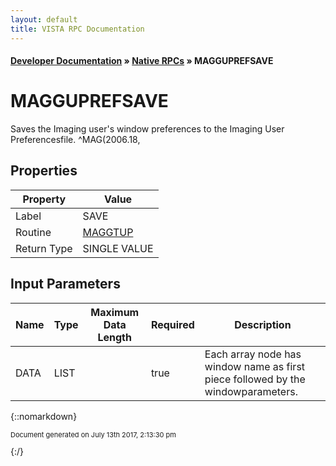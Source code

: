 ```yaml
---
layout: default
title: VISTA RPC Documentation
---
```


#### [Developer Documentation](../index) &#187; [Native RPCs](TableOfContents) &#187; MAGGUPREFSAVE<br/>
# MAGGUPREFSAVE

Saves the Imaging user's window preferences to the Imaging User Preferencesfile.  ^MAG(2006.18,

## Properties

Property | Value
--- | ---
Label | SAVE
Routine | [MAGGTUP](http://code.osehra.org/dox/Routine_MAGGTUP_source.html)
Return Type | SINGLE VALUE


## Input Parameters

Name | Type | Maximum Data Length | Required | Description
--- | --- | --- | --- | ---
DATA | LIST |  | true | Each array node has window name as first piece followed by the windowparameters.



{::nomarkdown} <br/><p style="font-size: 11px">Document generated on July 13th 2017, 2:13:30 pm</p>{:/}